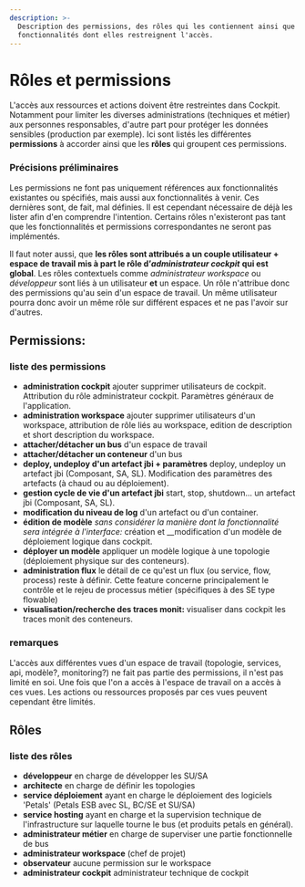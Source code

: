 ```yaml
---
description: >-
  Description des permissions, des rôles qui les contiennent ainsi que des
  fonctionnalités dont elles restreignent l'accès.
---
```


# Rôles et permissions

L'accès aux ressources et actions doivent être restreintes dans Cockpit. Notamment pour limiter les diverses administrations \(techniques et métier\) aux personnes responsables, d'autre part pour protéger les données sensibles \(production par exemple\). Ici sont listés les différentes **permissions** à accorder ainsi que les **rôles** qui groupent ces permissions.

### Précisions préliminaires

Les permissions ne font pas uniquement références aux fonctionnalités existantes ou spécifiés, mais aussi aux fonctionnalités à venir. Ces dernières sont, de fait, mal définies. Il est cependant nécessaire de déjà les lister afin d'en comprendre l'intention. Certains rôles n'existeront pas tant que les fonctionnalités et permissions correspondantes ne seront pas implémentés.

Il faut noter aussi, que **les rôles sont attribués a un couple utilisateur + espace de travail** **mis à part le rôle d’**_**administrateur cockpit**_ **qui est global**. Les rôles contextuels comme _administrateur workspace_  ou _développeur_ sont liés à un utilisateur **et** un espace. Un rôle n'attribue donc des permissions qu'au sein d'un espace de travail. Un même utilisateur pourra donc avoir un même rôle sur différent espaces et ne pas l'avoir sur d'autres.

## Permissions:

### liste des permissions

* **administration cockpit** ajouter supprimer utilisateurs de cockpit. Attribution du rôle administrateur cockpit. Paramètres généraux de l'application.
* **administration workspace** ajouter supprimer utilisateurs d'un workspace, attribution de rôle liés au workspace, edition de description et short description du workspace.
* **attacher/détacher un bus** d'un espace de travail
* **attacher/détacher un conteneur** d'un bus
* **deploy, undeploy d'un artefact jbi + paramètres** deploy, undeploy un artefact jbi \(Composant, SA, SL\). Modification des paramètres des artefacts \(à chaud ou au déploiement\).
* **gestion cycle de vie d'un artefact jbi** start, stop, shutdown... un artefact jbi \(Composant, SA, SL\).
* **modification du niveau de log** d'un artefact ou d'un container.
* **édition de modèle** _sans considérer la manière dont la fonctionnalité sera intégrée à l'interface:_ création et __modification d'un modèle de déploiement logique dans cockpit.
* **déployer un modèle** appliquer un modèle logique à une topologie \(déploiement physique sur des conteneurs\).
* **administration flux** le détail de ce qu'est un flux \(ou service, flow, process\) reste à définir. Cette feature concerne principalement le contrôle et le rejeu de processus métier \(spécifiques à des SE type flowable\)
* **visualisation/recherche des traces monit:** visualiser dans cockpit les traces monit des conteneurs.

### remarques

L'accès aux différentes vues d'un espace de travail \(topologie, services, api, modèle?, monitoring?\) ne fait pas partie des permissions, il n'est pas limité en soi. Une fois que l'on a accès à l'espace de travail on a accès à ces vues. Les actions ou ressources proposés par ces vues peuvent cependant être limités.

## Rôles

### liste des rôles

* **développeur** en charge de développer les SU/SA
* **architecte** en charge de définir les topologies
* **service déploiement** ayant en charge le déploiement des logiciels 'Petals' \(Petals ESB avec SL, BC/SE et SU/SA\)
* **service hosting** ayant en charge et la supervision technique de l'infrastructure sur laquelle tourne le bus \(et produits petals en général\).
* **administrateur métier** en charge de superviser une partie fonctionnelle de bus
* **administrateur workspace** \(chef de projet\)
* **observateur** aucune permission sur le workspace
* **administrateur cockpit** administrateur technique de cockpit



